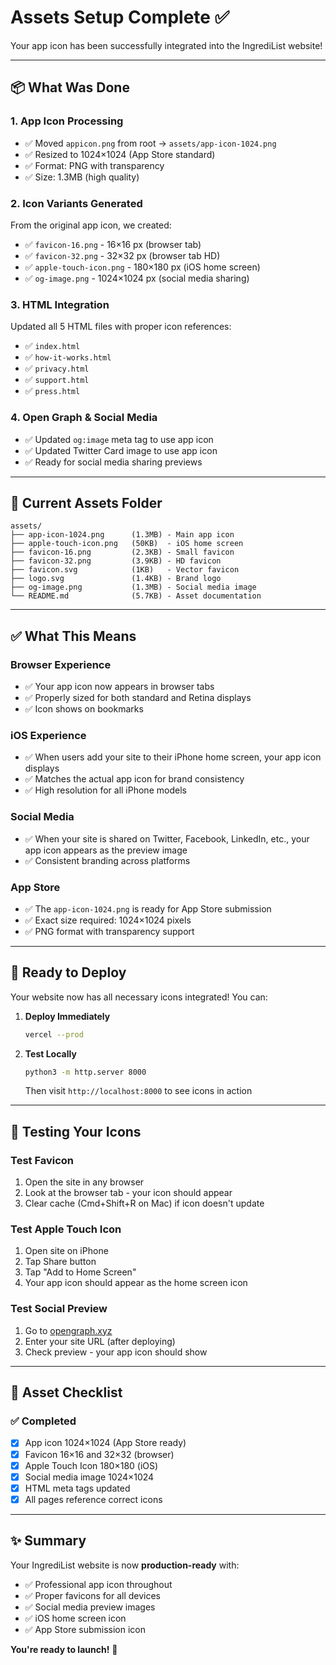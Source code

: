 # Assets Setup Complete ✅

Your app icon has been successfully integrated into the IngrediList website!

---

## 📦 What Was Done

### 1. App Icon Processing
- ✅ Moved `appicon.png` from root → `assets/app-icon-1024.png`
- ✅ Resized to 1024×1024 (App Store standard)
- ✅ Format: PNG with transparency
- ✅ Size: 1.3MB (high quality)

### 2. Icon Variants Generated
From the original app icon, we created:
- ✅ `favicon-16.png` - 16×16 px (browser tab)
- ✅ `favicon-32.png` - 32×32 px (browser tab HD)
- ✅ `apple-touch-icon.png` - 180×180 px (iOS home screen)
- ✅ `og-image.png` - 1024×1024 px (social media sharing)

### 3. HTML Integration
Updated all 5 HTML files with proper icon references:
- ✅ `index.html`
- ✅ `how-it-works.html`
- ✅ `privacy.html`
- ✅ `support.html`
- ✅ `press.html`

### 4. Open Graph & Social Media
- ✅ Updated `og:image` meta tag to use app icon
- ✅ Updated Twitter Card image to use app icon
- ✅ Ready for social media sharing previews

---

## 📂 Current Assets Folder

```
assets/
├── app-icon-1024.png      (1.3MB) - Main app icon
├── apple-touch-icon.png   (50KB)  - iOS home screen
├── favicon-16.png         (2.3KB) - Small favicon
├── favicon-32.png         (3.9KB) - HD favicon
├── favicon.svg            (1KB)   - Vector favicon
├── logo.svg               (1.4KB) - Brand logo
├── og-image.png           (1.3MB) - Social media image
└── README.md              (5.7KB) - Asset documentation
```

---

## ✅ What This Means

### Browser Experience
- ✅ Your app icon now appears in browser tabs
- ✅ Properly sized for both standard and Retina displays
- ✅ Icon shows on bookmarks

### iOS Experience
- ✅ When users add your site to their iPhone home screen, your app icon displays
- ✅ Matches the actual app icon for brand consistency
- ✅ High resolution for all iPhone models

### Social Media
- ✅ When your site is shared on Twitter, Facebook, LinkedIn, etc., your app icon appears as the preview image
- ✅ Consistent branding across platforms

### App Store
- ✅ The `app-icon-1024.png` is ready for App Store submission
- ✅ Exact size required: 1024×1024 pixels
- ✅ PNG format with transparency support

---

## 🚀 Ready to Deploy

Your website now has all necessary icons integrated! You can:

1. **Deploy Immediately**
   ```bash
   vercel --prod
   ```

2. **Test Locally**
   ```bash
   python3 -m http.server 8000
   ```
   Then visit `http://localhost:8000` to see icons in action

---

## 📸 Testing Your Icons

### Test Favicon
1. Open the site in any browser
2. Look at the browser tab - your icon should appear
3. Clear cache (Cmd+Shift+R on Mac) if icon doesn't update

### Test Apple Touch Icon
1. Open site on iPhone
2. Tap Share button
3. Tap "Add to Home Screen"
4. Your app icon should appear as the home screen icon

### Test Social Preview
1. Go to [opengraph.xyz](https://www.opengraph.xyz)
2. Enter your site URL (after deploying)
3. Check preview - your app icon should show

---

## 🎯 Asset Checklist

### ✅ Completed
- [x] App icon 1024×1024 (App Store ready)
- [x] Favicon 16×16 and 32×32 (browser)
- [x] Apple Touch Icon 180×180 (iOS)
- [x] Social media image 1024×1024
- [x] HTML meta tags updated
- [x] All pages reference correct icons

---

## ✨ Summary

Your IngrediList website is now **production-ready** with:
- ✅ Professional app icon throughout
- ✅ Proper favicons for all devices
- ✅ Social media preview images
- ✅ iOS home screen icon
- ✅ App Store submission icon

**You're ready to launch!** 🚀
